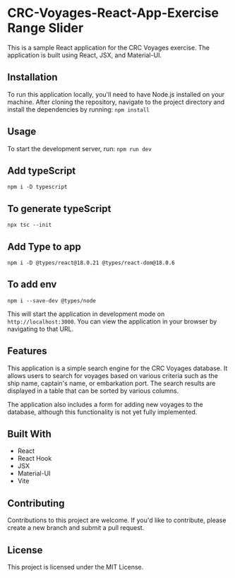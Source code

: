 # CRC-Voyages-React-App-Exercise Range Slider
This is a sample React application for the CRC Voyages exercise. The application is built using React, JSX, and Material-UI.

## Installation
To run this application locally, you'll need to have Node.js installed on your machine. After cloning the repository, navigate to the project directory and install the dependencies 
by running: `npm install`


## Usage
To start the development server, run: `npm run dev`

## Add typeScript
`npm i -D typescript`

## To generate typeScript
`npx tsc --init`

## Add Type to app
`npm i -D @types/react@18.0.21 @types/react-dom@18.0.6`

## To add env
`npm i --save-dev @types/node`



This will start the application in development mode on `http://localhost:3000`. 
You can view the application in your browser by navigating to that URL.



## Features

This application is a simple search engine for the CRC Voyages database. It allows users to search for voyages based on various criteria such as the ship name, captain's name, or embarkation port. The search results are displayed in a table that can be sorted by various columns.

The application also includes a form for adding new voyages to the database, although this functionality is not yet fully implemented.

## Built With
- React 
- React Hook
- JSX
- Material-UI
- Vite


## Contributing

Contributions to this project are welcome. If you'd like to contribute, please create a new branch and submit a pull request.

## License
This project is licensed under the MIT License.